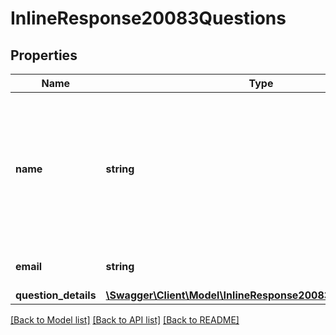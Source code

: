 # InlineResponse20083Questions

## Properties
Name | Type | Description | Notes
------------ | ------------- | ------------- | -------------
**name** | **string** | Name of the user who submitted answers to the poll. If \&quot;anonymous\&quot; option is enabled for a poll, the participant&#39;s polling information will be kept anonymous and the value of &#x60;name&#x60; field will be \&quot;Anonymous Attendee\&quot;. | [optional] 
**email** | **string** | Email address of the user who submitted answers to the poll. | [optional] 
**question_details** | [**\Swagger\Client\Model\InlineResponse20083QuestionDetails[]**](InlineResponse20083QuestionDetails.md) |  | [optional] 

[[Back to Model list]](../README.md#documentation-for-models) [[Back to API list]](../README.md#documentation-for-api-endpoints) [[Back to README]](../README.md)


